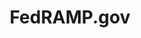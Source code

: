 ---
layout: home-new
body-class: home-new
permalink: /
title: FedRAMP.gov


hero-text-main: Securing Cloud Services
hero-text-sub: For the Federal Government
hero-secondary-text: The Federal Risk and Authorization Management Program (FedRAMP) provides a standardized approach to security authorizations for cloud service offerings.
first-hero-button: <a href="{{site.baseurl}}/program-basics/">Learn Program Basics</a>
second-hero-button: <a href="#auth-process">Meet The Process</a>


first-main-title: Information for Our Partners

first-column-image: 
first-column-title: Cloud Service Providers
first-column-blurb: Provide your cloud service offering to the Federal Government
first-column-button: <a href="{{site.baseurl}}/cloud-service-providers/" class="partner-learn-more"><button>Learn More</button></a>



second-column-image: 
second-column-title: Agencies
second-column-blurb: Adopt secure innovative cloud services to meet your agency’s critical mission needs
second-column-button: <a href="/federal-agencies/" class="partner-learn-more"><button>Learn More</button></a>

third-column-image: 
third-column-title: Assessors
third-column-blurb: Assess cloud services to ensure they meet FedRAMP requirements
third-column-button: <a href="{{site.baseurl}}/assessors/" class="partner-learn-more"><button>Learn More</button></a>

fedramp-authorization-title: FedRAMP Authorization Process
fedramp-authorization-text: There are two ways to authorize a cloud service offering (CSO) through FedRAMP through an individual Agency or the Joint Authorization Board (JAB). 

fedramp-authorization-chart-desktop: fedramp-authorization-process-home-desktop.svg
fedramp-authorization-chart-tablet: fedramp-authorization-process-home-tablet.svg
fedramp-authorization-chart-mobile: fedramp-authorization-process-home-mobile.svg
fedramp-authorization-chart-alt-text: This is placeholder text.

fedramp-at-a-glance-title: FedRAMP at a Glance
at-a-glance-one-image: 
at-a-glance-one-title: Ready
at-a-glance-one-number: 22

at-a-glance-two-image: 
at-a-glance-two-title: In Process
at-a-glance-two-number: 54

at-a-glance-three-image: 
at-a-glance-three-title: Authorized
at-a-glance-three-number: 179

---